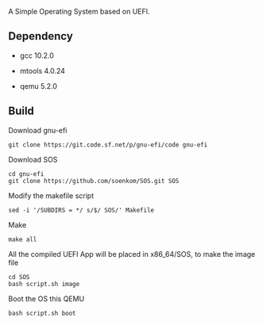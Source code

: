 A Simple Operating System based on UEFI.

## Dependency

- gcc 10.2.0

- mtools 4.0.24

- qemu 5.2.0

## Build

Download gnu-efi

```console
git clone https://git.code.sf.net/p/gnu-efi/code gnu-efi
```

Download SOS

```console
cd gnu-efi
git clone https://github.com/soenkom/SOS.git SOS
```

Modify the makefile script

```console
sed -i '/SUBDIRS = */ s/$/ SOS/' Makefile 
```

Make
```console
make all
```

All the compiled UEFI App will be placed in x86_64/SOS, to make the image file

```console
cd SOS
bash script.sh image
```

Boot the OS this QEMU

```console
bash script.sh boot
```
